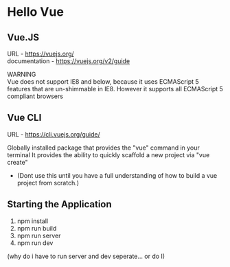 # Hello Vue

## Vue.JS
URL - https://vuejs.org/  
documentation - https://vuejs.org/v2/guide

WARNING  
Vue does not support IE8 and below, because it uses ECMAScript 5 features that are un-shimmable in IE8. However it supports all ECMAScript 5 compliant browsers

## Vue CLI 
URL - https://cli.vuejs.org/guide/

Globally installed package that provides the "vue" command in your terminal
It provides the ability to quickly scaffold a new project via "vue create"
- (Dont use this until you have a full understanding of how to build a vue project from scratch.)

## Starting the Application
1. npm install
2. npm run build
3. npm run server
4. npm run dev

(why do i have to run server and dev seperate... or do I)




